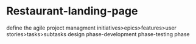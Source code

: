 # Restaurant-landing-page

define the agile project managment
  initiatives>epics>features>user stories>tasks>subtasks
  design phase-development phase-testing phase
